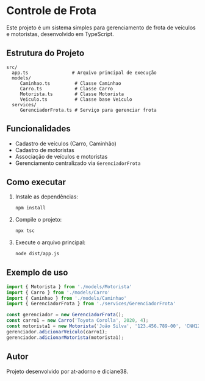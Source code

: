 
# Controle de Frota

Este projeto é um sistema simples para gerenciamento de frota de veículos e motoristas, desenvolvido em TypeScript.

## Estrutura do Projeto

```
src/
  app.ts                # Arquivo principal de execução
  models/
	 Caminhao.ts         # Classe Caminhao
	 Carro.ts            # Classe Carro
	 Motorista.ts        # Classe Motorista
	 Veiculo.ts          # Classe base Veiculo
  services/
	 GerenciadorFrota.ts # Serviço para gerenciar frota
```

## Funcionalidades

- Cadastro de veículos (Carro, Caminhão)
- Cadastro de motoristas
- Associação de veículos e motoristas
- Gerenciamento centralizado via `GerenciadorFrota`

## Como executar

1. Instale as dependências:
	```bash
	npm install
	```
2. Compile o projeto:
	```bash
	npx tsc
	```
3. Execute o arquivo principal:
	```bash
	node dist/app.js
	```

## Exemplo de uso

```typescript
import { Motorista } from './models/Motorista'
import { Carro } from './models/Carro'
import { Caminhao } from './models/Caminhao'
import { GerenciadorFrota } from './services/GerenciadorFrota'

const gerenciador = new GerenciadorFrota();
const carro1 = new Carro('Toyota Corolla', 2020, 4);
const motorista1 = new Motorista('João Silva', '123.456.789-00', 'CNH123456');
gerenciador.adicionarVeiculo(carro1);
gerenciador.adicionarMotorista(motorista1);
```

## Autor

Projeto desenvolvido por at-adorno e diciane38.
